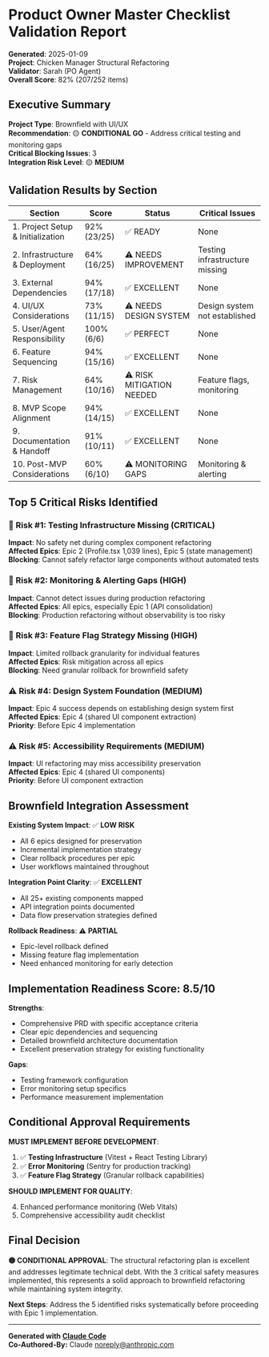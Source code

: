 # Product Owner Master Checklist Validation Report

**Generated**: 2025-01-09  
**Project**: Chicken Manager Structural Refactoring  
**Validator**: Sarah (PO Agent)  
**Overall Score**: 82% (207/252 items)

## Executive Summary

**Project Type**: Brownfield with UI/UX  
**Recommendation**: 🟡 **CONDITIONAL GO** - Address critical testing and monitoring gaps  
**Critical Blocking Issues**: 3  
**Integration Risk Level**: 🟡 **MEDIUM**

## Validation Results by Section

| Section | Score | Status | Critical Issues |
|---------|-------|--------|-----------------|
| 1. Project Setup & Initialization | 92% (23/25) | ✅ READY | None |
| 2. Infrastructure & Deployment | 64% (16/25) | ⚠️ NEEDS IMPROVEMENT | Testing infrastructure missing |
| 3. External Dependencies | 94% (17/18) | ✅ EXCELLENT | None |
| 4. UI/UX Considerations | 73% (11/15) | ⚠️ NEEDS DESIGN SYSTEM | Design system not established |
| 5. User/Agent Responsibility | 100% (6/6) | ✅ PERFECT | None |
| 6. Feature Sequencing | 94% (15/16) | ✅ EXCELLENT | None |
| 7. Risk Management | 64% (10/16) | ⚠️ RISK MITIGATION NEEDED | Feature flags, monitoring |
| 8. MVP Scope Alignment | 94% (14/15) | ✅ EXCELLENT | None |
| 9. Documentation & Handoff | 91% (10/11) | ✅ EXCELLENT | None |
| 10. Post-MVP Considerations | 60% (6/10) | ⚠️ MONITORING GAPS | Monitoring & alerting |

## Top 5 Critical Risks Identified

### 🚨 Risk #1: Testing Infrastructure Missing (CRITICAL)
**Impact**: No safety net during complex component refactoring  
**Affected Epics**: Epic 2 (Profile.tsx 1,039 lines), Epic 5 (state management)  
**Blocking**: Cannot safely refactor large components without automated tests

### 🚨 Risk #2: Monitoring & Alerting Gaps (HIGH) 
**Impact**: Cannot detect issues during production refactoring  
**Affected Epics**: All epics, especially Epic 1 (API consolidation)  
**Blocking**: Production refactoring without observability is too risky

### 🚨 Risk #3: Feature Flag Strategy Missing (HIGH)
**Impact**: Limited rollback granularity for individual features  
**Affected Epics**: Risk mitigation across all epics  
**Blocking**: Need granular rollback for brownfield safety

### ⚠️ Risk #4: Design System Foundation (MEDIUM)
**Impact**: Epic 4 success depends on establishing design system first  
**Affected Epics**: Epic 4 (shared UI component extraction)  
**Priority**: Before Epic 4 implementation

### ⚠️ Risk #5: Accessibility Requirements (MEDIUM)
**Impact**: UI refactoring may miss accessibility preservation  
**Affected Epics**: Epic 4 (shared UI components)  
**Priority**: Before UI component extraction

## Brownfield Integration Assessment

**Existing System Impact**: ✅ **LOW RISK**
- All 6 epics designed for preservation
- Incremental implementation strategy  
- Clear rollback procedures per epic
- User workflows maintained throughout

**Integration Point Clarity**: ✅ **EXCELLENT**
- All 25+ existing components mapped
- API integration points documented
- Data flow preservation strategies defined

**Rollback Readiness**: ⚠️ **PARTIAL**
- Epic-level rollback defined
- Missing feature flag implementation
- Need enhanced monitoring for early detection

## Implementation Readiness Score: 8.5/10

**Strengths**:
- Comprehensive PRD with specific acceptance criteria
- Clear epic dependencies and sequencing  
- Detailed brownfield architecture documentation
- Excellent preservation strategy for existing functionality

**Gaps**:
- Testing framework configuration
- Error monitoring setup specifics
- Performance measurement implementation

## Conditional Approval Requirements

**MUST IMPLEMENT BEFORE DEVELOPMENT**:

1. ✅ **Testing Infrastructure** (Vitest + React Testing Library)
2. ✅ **Error Monitoring** (Sentry for production tracking)
3. ✅ **Feature Flag Strategy** (Granular rollback capabilities)

**SHOULD IMPLEMENT FOR QUALITY**:

4. Enhanced performance monitoring (Web Vitals)
5. Comprehensive accessibility audit checklist

## Final Decision

**🟡 CONDITIONAL APPROVAL**: The structural refactoring plan is excellent and addresses legitimate technical debt. With the 3 critical safety measures implemented, this represents a solid approach to brownfield refactoring while maintaining system integrity.

**Next Steps**: Address the 5 identified risks systematically before proceeding with Epic 1 implementation.

---

**Generated with [Claude Code](https://claude.ai/code)**  
**Co-Authored-By:** Claude <noreply@anthropic.com>